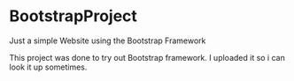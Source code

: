 # BootstrapProject
Just a simple Website using the Bootstrap Framework


This project was done to try out Bootstrap framework. I uploaded it so i can look it up sometimes.
